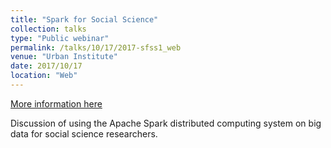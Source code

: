 ```yaml
---
title: "Spark for Social Science"
collection: talks
type: "Public webinar"
permalink: /talks/10/17/2017-sfss1_web
venue: "Urban Institute"
date: 2017/10/17
location: "Web"
---
```


[More information here](https://github.com/UrbanInstitute/sloan-spark-presentation)

Discussion of using the Apache Spark distributed computing system on big data for social science researchers.
